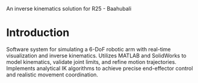 An inverse kinematics solution for R25 - Baahubali

# Introduction
Software system for simulating a 6-DoF robotic arm with real-time visualization and inverse kinematics. Utilizes MATLAB and SolidWorks to model kinematics, validate joint limits, and refine motion trajectories. Implements analytical IK algorithms to achieve precise end-effector control and realistic movement coordination.
<!---->
<!-- This uses MATLAB inverse kinematics solver to create a inverse kinematics solution for the robotics arm. The arm was designed in SolidWorks from where a .urdf file was generated to allow it to be used by the IK solver of MATLAB. After a successful version of the solver was generated it was converted to C code using the C code generator of MATLAB. The output code of matlab was in object file in this case it was armvone.so. It contained functions through which  -->

